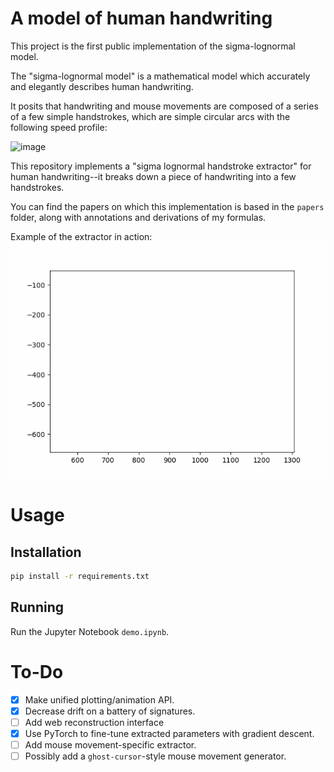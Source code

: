 # A model of human handwriting

This project is the first public implementation of the sigma-lognormal model.

The "sigma-lognormal model" is a mathematical model which accurately and elegantly describes human handwriting.

It posits that handwriting and mouse movements are composed of a series of a few simple handstrokes, which are simple circular arcs with the following speed profile:

![image](https://github.com/andrew-healey/sigma-lognormal/assets/26335275/c4fa55c9-3b50-4638-8005-da551c9072b5)

This repository implements a "sigma lognormal handstroke extractor" for human handwriting--it breaks down a piece of handwriting into a few handstrokes.

You can find the papers on which this implementation is based in the `papers` folder, along with annotations and derivations of my formulas.

Example of the extractor in action:
<img src="images/clean-signature.gif"/>

# Usage

## Installation

```bash
pip install -r requirements.txt
```

## Running

Run the Jupyter Notebook `demo.ipynb`.

# To-Do

- [x] Make unified plotting/animation API.
- [x] Decrease drift on a battery of signatures.
- [ ] Add web reconstruction interface
- [x] Use PyTorch to fine-tune extracted parameters with gradient descent.
- [ ] Add mouse movement-specific extractor.
- [ ] Possibly add a `ghost-cursor`-style mouse movement generator.

